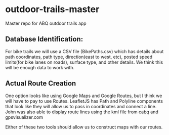 # outdoor-trails-master
Master repo for ABQ outdoor trails app

## Database Identification:
For bike trails we will use a CSV file (BikePaths.csv) which has details about path coordinates, path type, direction(east to west, etc), posted speed limits(for bike lanes on roads), surface type, and other details.  We think this will be enough data to work with.

## Actual Route Creation
One option looks like using Google Maps and Google Routes, but I think we will have to pay to use Routes.
LeafletJS has Path and Polyline components that look like they will allow us to pass in coordinates and connect a line.
John was also able to display route lines using the kml file from cabq and gpsvisualizer.com

Either of these two tools should allow us to construct maps with our routes. 